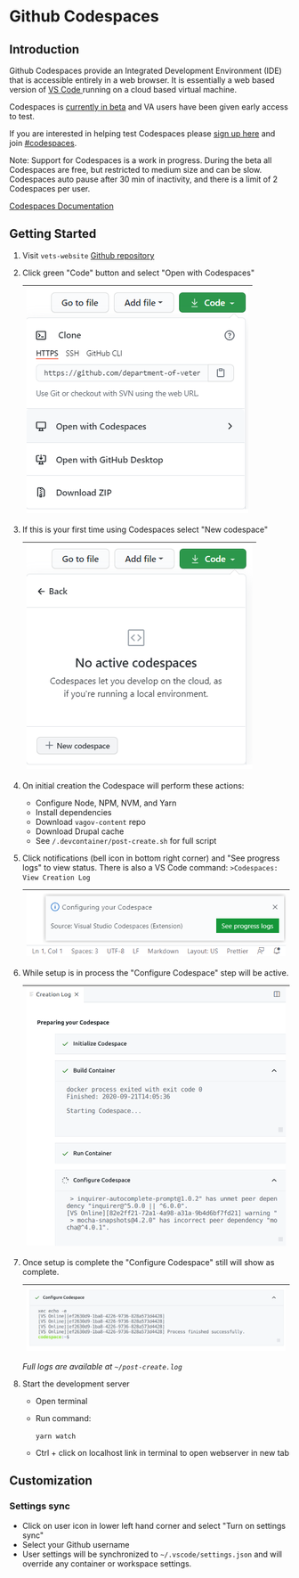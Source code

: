 # Github Codespaces

## Introduction

Github Codespaces provide an Integrated Development Environment (IDE) that is accessible entirely in a web browser. It is essentially a web based version of [VS Code ](https://code.visualstudio.com/) running on a cloud based virtual machine.

Codespaces is [currently in beta](https://github.com/features/codespaces) and VA users have been given early access to test.

If you are interested in helping test Codespaces please [sign up here](https://github.com/department-of-veterans-affairs/github-user-requests/issues/new?assignees=&labels=general+issue%2C+user-created&template=general-help-request.md&title=Add%20user%20to%20Codespaces) and join [#codespaces](https://dsva.slack.com/archives/C01AN96U39V).

Note: Support for Codespaces is a work in progress. During the beta all Codespaces are free, but restricted to medium size and can be slow. Codespaces auto pause after 30 min of inactivity, and there is a limit of 2 Codespaces per user.

[Codespaces Documentation](https://docs.github.com/en/github/developing-online-with-codespaces/about-codespaces)

## Getting Started

1. Visit `vets-website` [Github repository](https://github.com/department-of-veterans-affairs/vets-website)

1. Click green "Code" button and select "Open with Codespaces"

   |![code menu](./images/codespaces-menu.png)|
   |-|

1. If this is your first time using Codespaces select "New codespace"

   |![new codespace button](./images/codespaces-new-codespace.png)|
   |-|
   
1. On initial creation the Codespace will perform these actions:

   - Configure Node, NPM, NVM, and Yarn
   - Install dependencies
   - Download `vagov-content` repo
   - Download Drupal cache
   - See `/.devcontainer/post-create.sh` for full script

1. Click notifications (bell icon in bottom right corner) and "See progress logs" to view status. There is also a VS Code command: `>Codespaces: View Creation Log`

   |![see progress logs](./images/codespaces-progress-logs.png)|
   |-|

1. While setup is in process the "Configure Codespace" step will be active.
   
   |![creation logs](./images/codespaces-creation-log.png)|
   |-|

1. Once setup is complete the "Configure Codespace" still will show as complete.
   
   |![creation logs](./images/codespace-configure-complete.png)|
   |-|

   *Full logs are available at `~/post-create.log`*

1. Start the development server
   - Open terminal
   - Run command:

      `yarn watch`
   - Ctrl + click on localhost link in terminal to open webserver in new tab

## Customization

### Settings sync

- Click on user icon in lower left hand corner and select "Turn on settings sync"
- Select your Github username
- User settings will be synchronized to `~/.vscode/settings.json` and will override any container or workspace settings.
